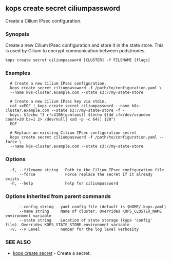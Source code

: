 
<!--- This file is automatically generated by make gen-cli-docs; changes should be made in the go CLI command code (under cmd/kops) -->

## kops create secret ciliumpassword

Create a Cilium IPsec configuration.

### Synopsis

Create a new Cilium IPsec configuration and store it in the state store. This is used by Cilium to encrypt communication between pods/nodes.

```
kops create secret ciliumpassword [CLUSTER] -f FILENAME [flags]
```

### Examples

```
  # Create a new Cilium IPsec configuration.
  kops create secret ciliumpassword -f /path/to/configuration.yaml \
  --name k8s-cluster.example.com --state s3://my-state-store
  
  # Create a new Cilium IPsec key via stdin.
  cat <<EOF | kops create secret ciliumpassword --name k8s-cluster.example.com --state s3://my-state-store -f -
  keys: $(echo "3 rfc4106(gcm(aes)) $(echo $(dd if=/dev/urandom count=20 bs=1 2> /dev/null| xxd -p -c 64)) 128")
  EOF
  
  # Replace an existing Cilium IPsec configuration secret
  kops create secret ciliumpassword -f /path/to/configuration.yaml --force \
  --name k8s-cluster.example.com --state s3://my-state-store
```

### Options

```
  -f, --filename string   Path to the Cilium IPsec configuration file
      --force             Force replace the secret if it already exists
  -h, --help              help for ciliumpassword
```

### Options inherited from parent commands

```
      --config string   yaml config file (default is $HOME/.kops.yaml)
      --name string     Name of cluster. Overrides KOPS_CLUSTER_NAME environment variable
      --state string    Location of state storage (kops 'config' file). Overrides KOPS_STATE_STORE environment variable
  -v, --v Level         number for the log level verbosity
```

### SEE ALSO

* [kops create secret](kops_create_secret.md)	 - Create a secret.

